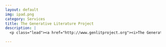 ```yaml
---
layout: default
img: ipad.png
category: Services
title: The Generative Literature Project
description: |
  <p class="lead"><a href="http://www.genlitproject.org"><i>The Generative Literature Project</i></a> is a Crowdsourced Gamified Digital Novel about a murder. The Project was created by Frederick Cope and Michelle Kassorla.</p>

---
```

